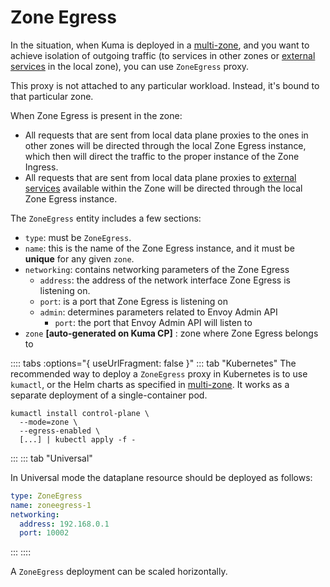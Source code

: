# Zone Egress

In the situation, when Kuma is deployed in a [multi-zone](../deployments/multi-zone.md),
and you want to achieve isolation of outgoing traffic (to services in other 
zones or [external services](../policies/external-services.md) in the local zone),
you can use `ZoneEgress` proxy.

This proxy is not attached to any particular workload. Instead, it's bound to
that particular zone.

When Zone Egress is present in the zone:
* All requests that are sent from local data plane proxies to the ones in other
  zones will be directed through the local Zone Egress instance, which then will
  direct the traffic to the proper instance of the Zone Ingress.
* All requests that are sent from local data plane proxies to [external services](../policies/external-services.md)
  available within the Zone will be directed through the local Zone Egress
  instance.

The `ZoneEgress` entity includes a few sections:

* `type`: must be `ZoneEgress`.
* `name`: this is the name of the Zone Egress instance, and it must be **unique**
   for any given `zone`.
* `networking`: contains networking parameters of the Zone Egress
    * `address`: the address of the network interface Zone Egress is listening on.
    * `port`: is a port that Zone Egress is listening on
    * `admin`: determines parameters related to Envoy Admin API
      * `port`: the port that Envoy Admin API will listen to
* `zone` **[auto-generated on Kuma CP]** : zone where Zone Egress belongs to

:::: tabs :options="{ useUrlFragment: false }"
::: tab "Kubernetes"
The recommended way to deploy a `ZoneEgress` proxy in Kubernetes is to use
`kumactl`, or the Helm charts as specified in [multi-zone](../deployments/multi-zone.md).
It works as a separate deployment of a single-container pod.

```shell
kumactl install control-plane \
  --mode=zone \
  --egress-enabled \
  [...] | kubectl apply -f -
```

:::
::: tab "Universal"

In Universal mode the dataplane resource should be deployed as follows:

```yaml
type: ZoneEgress
name: zoneegress-1
networking:
  address: 192.168.0.1
  port: 10002
```
:::
::::

A `ZoneEgress` deployment can be scaled horizontally.
